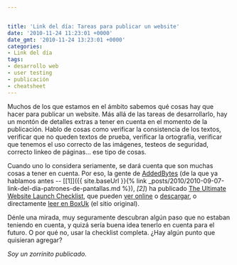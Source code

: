 ```yaml
---


title: 'Link del día: Tareas para publicar un website'
date: '2010-11-24 11:23:01 +0000'
date_gmt: '2010-11-24 13:23:01 +0000'
categories:
- Link del día
tags:
- desarrollo web
- user testing
- publicación
- cheatsheet
---
```



Muchos de los que estamos en el ámbito sabemos qué cosas hay que hacer para publicar un website. Más allá de las tareas de desarrollarlo, hay un montón de detalles extras a tener en cuenta en el momento de la publicación. Hablo de cosas como verificar la consistencia de los textos, verificar que no queden textos de prueba, verificar la ortografía, verificar que tenemos el uso correcto de las imágenes, testeos de seguridad, correcto linkeo de páginas... ese tipo de cosas.

Cuando uno lo considera seriamente, se dará cuenta que son muchas cosas a tener en cuenta. Por eso, la gente de [AddedBytes](http://www.addedbytes.com/) (de la que ya hablamos antes -- [[1]]({{ site.baseUrl }}{% link _posts/2010/2010-09-07-link-del-dia-patrones-de-pantallas.md %}), _[2]_) ha publicado [The Ultimate Website Launch Checklist](http://www.addedbytes.com/blog/the-ultimate-website-launch-checklist/), que pueden [ver online](http://zootool.com/watch/l7m/) o [descargar](http://www.boxuk.com/upload/website_launch_checklist_v1.pdf), o directamente [leer en BoxUk](http://www.boxuk.com/blog/the-ultimate-website-launch-checklist) (el sitio original).

Dénle una mirada, muy seguramente descubran algún paso que no estaban teniendo en cuenta, y quizá sería buena idea tenerlo en cuenta para el futuro. O por qué no, usar la checklist completa.  ¿Hay algún punto que quisieran agregar?

_Soy un zorrinito publicado._
